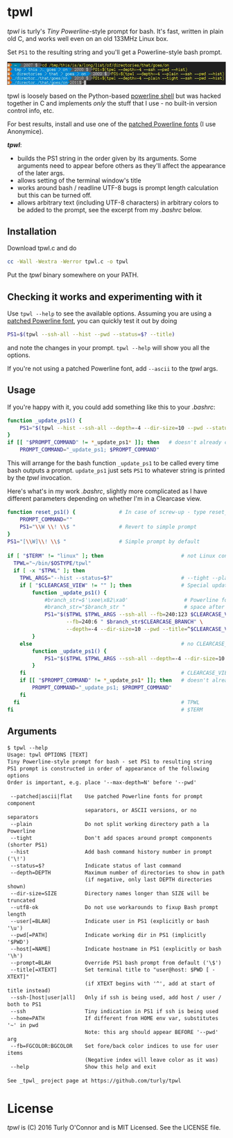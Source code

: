 # tpwl

*tpwl* is turly's _Tiny Powerline_-style prompt for bash.
It's fast, written in plain old C, and works well even on an old 133MHz Linux box. 

Set `PS1` to the resulting string and you'll get a Powerline-style bash prompt.

![Example](tpwl.jpg)


tpwl is loosely based on the Python-based [powerline shell](https://github.com/banga/powerline-shell) 
but was hacked together in C and implements _only_ the stuff that I use - no built-in version control info, etc.

For best results, install and use one of the [patched Powerline fonts](https://github.com/powerline/fonts) (I use Anonymice).

_**tpwl**_:
* builds the PS1 string in the order given by its arguments.  Some arguments need to appear before others 
  as they'll affect the appearance of the later args.
* allows setting of the terminal window's title 
* works around bash / readline UTF-8 bugs is prompt length calculation but this can be turned off.
* allows arbitrary text (including UTF-8 characters) in arbitrary colors to be added to the prompt, 
  see the excerpt from my _.bashrc_ below.


## Installation
Download tpwl.c and do
```bash
cc -Wall -Wextra -Werror tpwl.c -o tpwl
```
Put the _tpwl_ binary somewhere on your PATH.

## Checking it works and experimenting with it

Use `tpwl --help` to see the available options.  Assuming you are using a
[patched Powerline font](https://github.com/powerline/fonts), you can quickly test it out by doing

```bash
PS1=$(tpwl --ssh-all --hist --pwd --status=$? --title)
```
and note the changes in your prompt.  `tpwl --help` will show you all the options.

If you're not using a patched Powerline font, add `--ascii` to the _tpwl_ args.

## Usage

If you're happy with it, you could add something like this to your _.bashrc_:
```bash
function _update_ps1() {
    PS1="$(tpwl --hist --ssh-all --depth=-4 --dir-size=10 --pwd --status=$? --title)"
}
if [[ "$PROMPT_COMMAND" != *_update_ps1* ]]; then   # doesn't already contain _update_ps1
    PROMPT_COMMAND="_update_ps1; $PROMPT_COMMAND"
```

This will arrange for the bash function `_update_ps1` to be called every time bash outputs a prompt.
`update_ps1` just sets `PS1` to whatever string is printed by the _tpwl_ invocation.

Here's what's in my work _.bashrc_, slightly more complicated as I have different 
parameters depending on whether I'm in a Clearcase view.

```bash
function reset_ps1() {              # In case of screw-up - type reset_ps1
    PROMPT_COMMAND=""
    PS1="\\W \\! \\$ "              # Revert to simple prompt
}
PS1="[\\W]\\! \\$ "                 # Simple prompt by default

if [ "$TERM" != "linux" ]; then                         # not Linux console
  TPWL="~/bin/$OSTYPE/tpwl"
  if [ -x "$TPWL" ]; then
    TPWL_ARGS="--hist --status=$?"                      # --tight --plain
    if [ "$CLEARCASE_VIEW" != "" ]; then                # Special update_ps1 for Clearcase view
        function _update_ps1() {
            #branch_str=$'\xee\x82\xa0'                  # Powerline font's BRANCH glyph U+E0A0
            #branch_str="$branch_str "                   # space after
            PS1="$($TPWL $TPWL_ARGS --ssh-all --fb=240:123 $CLEARCASE_VIEW \
                   --fb=240:6 " $branch_str$CLEARCASE_BRANCH" \
                   --depth=-4 --dir-size=10 --pwd --title=^$CLEARCASE_VIEW)"
        }
    else                                                # no CLEARCASE_VIEW
        function _update_ps1() {
            PS1="$($TPWL $TPWL_ARGS --ssh-all --depth=-4 --dir-size=10 --pwd --title)"
        }
    fi                                                  # CLEARCASE_VIEW
    if [[ "$PROMPT_COMMAND" != *_update_ps1* ]]; then   # doesn't already contain _update_ps1
        PROMPT_COMMAND="_update_ps1; $PROMPT_COMMAND"
    fi
  fi                                                    # TPWL
fi                                                      # $TERM
```

## Arguments
```
$ tpwl --help
Usage: tpwl OPTIONS [TEXT]
Tiny Powerline-style prompt for bash - set PS1 to resulting string
PS1 prompt is constructed in order of appearance of the following options
Order is important, e.g. place '--max-depth=N' before '--pwd'

 --patched|ascii|flat    Use patched Powerline fonts for prompt component
                         separators, or ASCII versions, or no separators
 --plain                 Do not split working directory path a la Powerline
 --tight                 Don't add spaces around prompt components (shorter PS1)
 --hist                  Add bash command history number in prompt ('\!')
 --status=$?             Indicate status of last command
 --depth=DEPTH           Maximum number of directories to show in path
                         (if negative, only last DEPTH directories shown)
 --dir-size=SIZE         Directory names longer than SIZE will be truncated
 --utf8-ok               Do not use workarounds to fixup Bash prompt length
 --user[=BLAH]           Indicate user in PS1 (explicitly or bash '\u')
 --pwd[=PATH]            Indicate working dir in PS1 (implicitly '$PWD')
 --host[=NAME]           Indicate hostname in PS1 (explicitly or bash '\h')
 --prompt=BLAH           Override PS1 bash prompt from default ('\$')
 --title[=XTEXT]         Set terminal title to "user@host: $PWD [ - XTEXT]"
                         (if XTEXT begins with '^', add at start of title instead)
 --ssh-[host|user|all]   Only if ssh is being used, add host / user / both to PS1
 --ssh                   Tiny indication in PS1 if ssh is being used
 --home=PATH             If different from HOME env var, substitutes '~' in pwd
                         Note: this arg should appear BEFORE '--pwd' arg
 --fb=FGCOLOR:BGCOLOR    Set fore/back color indices to use for user items
                         (Negative index will leave color as it was)
 --help                  Show this help and exit

See _tpwl_ project page at https://github.com/turly/tpwl
```

# License

_tpwl_ is (C) 2016 Turly O'Connor and is MIT Licensed.  See the LICENSE file.

